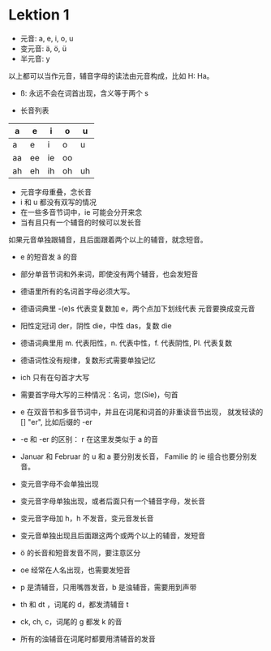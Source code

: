 # Lektion 1

- 元音: a, e, i, o, u
- 变元音: ä, ö, ü
- 半元音: y

以上都可以当作元音，辅音字母的读法由元音构成，比如 H: Ha。

- ß: 永远不会在词首出现，含义等于两个 s

- 长音列表

| a  | e  | i  | o  | u  |
|----|----|----|----|----|
| a  | e  | i  | o  | u  |
| aa | ee | ie | oo |    |
| ah | eh | ih | oh | uh |

  * 元音字母重叠，念长音
  * i 和 u 都没有双写的情况
  * 在一些多音节词中，ie 可能会分开来念
  * 当有且只有一个辅音的时候可以发长音

如果元音单独跟辅音，且后面跟着两个以上的辅音，就念短音。

  * e 的短音发 ä 的音
  * 部分单音节词和外来词，即使没有两个辅音，也会发短音


* 德语里所有的名词首字母必须大写。
* 德语词典里 -(e)s 代表变复数加 e，两个点加下划线代表
元音要换成变元音
* 阳性定冠词 der，阴性 die，中性 das，复数 die
* 德语词典里用 m. 代表阳性，n. 代表中性，f. 代表阴性, Pl. 代表复数
* 德语词性没有规律，复数形式需要单独记忆

* ich 只有在句首才大写
* 需要首字母大写的三种情况：名词，您(Sie)，句首
* e 在双音节和多音节词中，并且在词尾和词首的非重读音节出现，
就发轻读的 [] "er", 比如后缀的 -er
* -e 和 -er 的区别： r 在这里发类似于 a 的音

* Januar 和 Februar 的 u 和 a 要分别发长音，
Familie 的 ie 组合也要分别发音。
* 变元音字母不会单独出现
* 变元音字母单独出现，或者后面只有一个辅音字母，发长音
* 变元音字母加 h，h 不发音，变元音发长音
* 变元音单独出现且后面跟这两个或两个以上的辅音，发短音
* ö 的长音和短音发音不同，要注意区分
* oe 经常在人名出现，也需要发短音

* p 是清辅音，只用嘴唇发音，b 是浊辅音，需要用到声带
* th 和 dt ，词尾的 d，都发清辅音 t 
* ck, ch, c，词尾的 g 都发 k 的音
* 所有的浊辅音在词尾时都要用清辅音的发音
